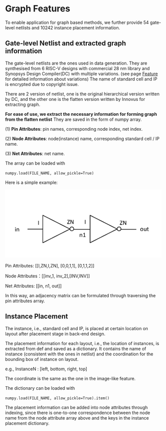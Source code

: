 # Graph Features

To enable application for graph based methods, we further provide 54 gate-level netlists and 10242 instance placement information.

## Gate-level Netlist and extracted graph information

The gate-level netlists are the ones used in data generation. They are synthesised from 6 RISC-V designs with commercial 28 nm library and Synopsys Design Compiler(DC) with multiple variations. (see page [Feature](https://circuitnet.github.io/feature/properties.html) for detailed information about variations) The name of standard cell and IP is encrypted due to copyright issue. 

There are 2 version of netlist, one is the original hierarchical version written by DC, and the other one is the flatten version written by Innovus for extracting graph.

**For ease of use, we extract the necessary information for forming graph from the flatten netlist** They are saved in the form of numpy array.

(1) **Pin Attributes**: pin names, corresponding node index, net index.

(2) **Node Attributes**: node(instance) name, corresponding standard cell / IP name.

(3) **Net Attributes**: net name.

The array can be loaded with

`numpy.load(FILE_NAME, allow_pickle=True)`

Here is a simple example:

<div align="center">
  <img src="../pics/graph_example.jpg">
</div>

Pin Attributes: [[I,ZN,I,ZN], [0,0,1,1], [0,1,1,2]]

Node Attributes：[[inv_1, inv_2],[INV,INV]]

Net Attributes: [[in, n1, out]]

In this way, an adjacency matrix can be formulated through traversing the pin attributes array.


## Instance Placement

The instance, i.e., standard cell and IP, is placed at certain location on layout after placement stage in back-end design. 

The placement information for each layout, i.e., the location of instances, is extracted from def and saved as a dictionary. It contains the name of instance (consistent with the ones in netlist) and the coordination for the bounding box of instance on layout. 

e.g., InstanceN : [left, bottom, right, top]

The coordinate is the same as the one in the image-like feature.

The dictionary can be loaded with

`numpy.load(FILE_NAME, allow_pickle=True).item()`

The placement information can be added into node attributes through indexing, since there is one-to-one correspondence between the node name from the node attribute array above and the keys in the instance placement dictionary.

